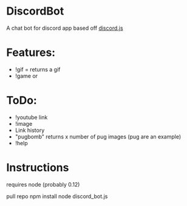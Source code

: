 # DiscordBot
A chat bot for discord app based off <a href="https://github.com/hydrabolt/discord.js/">discord.js</a>

# Features:
- !gif <tags> = returns a gif
- !game <cs> or <hots>

# ToDo:

- !youtube link
- !image
- Link history
- "pugbomb" returns x number of pug images (pug are an example)
- !help

# Instructions

requires node (probably 0.12)

pull repo
npm install
node discord_bot.js
